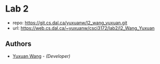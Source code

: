 # Lab 2

* repo: https://git.cs.dal.ca/yuxuanw/l2_wang_yuxuan.git
* url: https://web.cs.dal.ca/~yuxuanw/csci3172/lab2/l2_Wang_Yuxuan

## Authors

* [Yuxuan Wang](yx703587@dal.ca) - *(Developer)*

